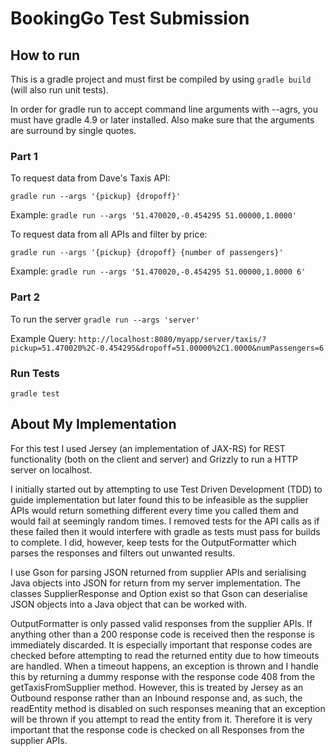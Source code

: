 # BookingGo Test Submission
## How to run
This is a gradle project and must first be compiled by using `gradle build` (will also run unit tests).

In order for gradle run to accept command line arguments with --agrs, you must have gradle 4.9 or later installed.
Also make sure that the arguments are surround by single quotes.
### Part 1
To request data from Dave's Taxis API:

`gradle run --args '{pickup} {dropoff}'`

Example: `gradle run --args '51.470020,-0.454295 51.00000,1.0000'`

To request data from all APIs and filter by price:

`gradle run --args '{pickup} {dropoff} {number of passengers}'`

Example: `gradle run --args '51.470020,-0.454295 51.00000,1.0000 6'`
### Part 2
To run the server
`gradle run --args 'server'`

Example Query: `http://localhost:8080/myapp/server/taxis/?pickup=51.470020%2C-0.454295&dropoff=51.00000%2C1.0000&numPassengers=6`
### Run Tests
`gradle test`

## About My Implementation
For this test I used Jersey (an implementation of JAX-RS) for REST functionality (both on the client and server) and 
Grizzly to run a HTTP server on localhost.

I initially started out by attempting to use Test Driven Development (TDD) to guide implementation but later found this 
to be infeasible as the supplier APIs would return something different every time you called them and would fail at
seemingly random times. I removed tests for the API calls as if these failed then it would interfere with gradle as 
tests must pass for builds to complete. I did, however, keep tests for the OutputFormatter which parses the responses 
and filters out unwanted results. 

I use Gson for parsing JSON returned from supplier APIs and serialising Java objects into JSON for return from my server
implementation. The classes SupplierResponse and Option exist so that Gson can deserialise JSON objects into a Java 
object that can be worked with.

OutputFormatter is only passed valid responses from the supplier APIs. If anything other than a 200 response code is 
received then the response is immediately discarded. It is especially important that response codes are checked before 
attempting to read the returned entity due to how timeouts are handled. When a timeout happens, an exception is thrown
and I handle this by returning a dummy response with the response code 408 from the getTaxisFromSupplier method. 
However, this is treated by Jersey as an Outbound response rather than an Inbound response and, as such, the readEntity
method is disabled on such responses meaning that an exception will be thrown if you attempt to read the entity from it.
Therefore it is very important that the response code is checked on all Responses from the supplier APIs.  
